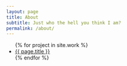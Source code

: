 ```yaml
---
layout: page
title: About
subtitle: Just who the hell you think I am?
permalink: /about/
---
```


<ul class="list-posts">
    {% for project in site.work %}
        <li class="post-teaser">
            <a href="{{ project.url | prepend: site.baseurl }}">
                <span class="post-teaser__title">{{ page.title }}</span>
            </a>
        </li>
    {% endfor %}
</ul>
